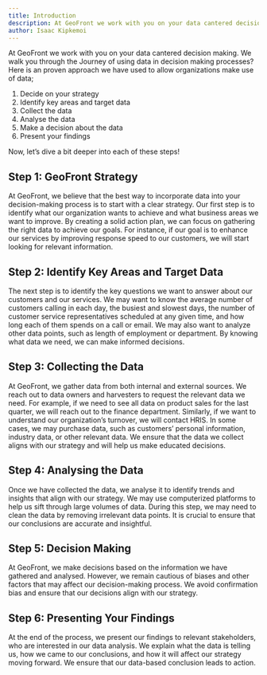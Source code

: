 ```yaml
---
title: Introduction
description: At GeoFront we work with you on your data cantered decision making. We walk you through the Journey of using data in decision making processes?
author: Isaac Kipkemoi
---
```


At GeoFront we work with you on your data cantered decision making. We walk you through the Journey of using data in decision making processes? Here is an proven approach we have used to allow organizations make use of data;

1. Decide on your strategy
2. Identify key areas and target data
3. Collect the data
4. Analyse the data
5. Make a decision about the data
6. Present your findings

Now, let’s dive a bit deeper into each of these steps!

## Step 1: GeoFront Strategy

At GeoFront, we believe that the best way to incorporate data into your decision-making process is to start with a clear strategy. Our first step is to identify what our organization wants to achieve and what business areas we want to improve. By creating a solid action plan, we can focus on gathering the right data to achieve our goals. For instance, if our goal is to enhance our services by improving response speed to our customers, we will start looking for relevant information.

## Step 2: Identify Key Areas and Target Data

The next step is to identify the key questions we want to answer about our customers and our services. We may want to know the average number of customers calling in each day, the busiest and slowest days, the number of customer service representatives scheduled at any given time, and how long each of them spends on a call or email. We may also want to analyze other data points, such as length of employment or department. By knowing what data we need, we can make informed decisions.

## Step 3: Collecting the Data

At GeoFront, we gather data from both internal and external sources. We reach out to data owners and harvesters to request the relevant data we need. For example, if we need to see all data on product sales for the last quarter, we will reach out to the finance department. Similarly, if we want to understand our organization’s turnover, we will contact HRIS. In some cases, we may purchase data, such as customers’ personal information, industry data, or other relevant data. We ensure that the data we collect aligns with our strategy and will help us make educated decisions.

## Step 4: Analysing the Data

Once we have collected the data, we analyse it to identify trends and insights that align with our strategy. We may use computerized platforms to help us sift through large volumes of data. During this step, we may need to clean the data by removing irrelevant data points. It is crucial to ensure that our conclusions are accurate and insightful.

## Step 5: Decision Making

At GeoFront, we make decisions based on the information we have gathered and analysed. However, we remain cautious of biases and other factors that may affect our decision-making process. We avoid confirmation bias and ensure that our decisions align with our strategy.

## Step 6: Presenting Your Findings

At the end of the process, we present our findings to relevant stakeholders, who are interested in our data analysis. We explain what the data is telling us, how we came to our conclusions, and how it will affect our strategy moving forward. We ensure that our data-based conclusion leads to action.
